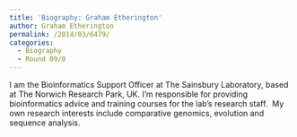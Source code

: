 ```yaml
---
title: 'Biography: Graham Etherington'
author: Graham Etherington
permalink: /2014/03/6479/
categories:
  - Biography
  - Round 09/0
---
```

I am the Bioinformatics Support Officer at The Sainsbury Laboratory, based at The Norwich Research Park, UK. I&#8217;m responsible for providing bioinformatics advice and training courses for the lab&#8217;s research staff.  My own research interests include comparative genomics, evolution and sequence analysis.
